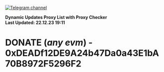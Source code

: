 [![Telegram channel](https://img.shields.io/endpoint?url=https://runkit.io/damiankrawczyk/telegram-badge/branches/master?url=https://t.me/n4z4v0d)](https://t.me/n4z4v0d) 

**Dynamic Updates Proxy List with Proxy Checker**  
**Last Updated: 22.12.23 19:11**

# DONATE (_any evm_) - 0xDEADf12DE9A24b47Da0a43E1bA70B8972F5296F2
